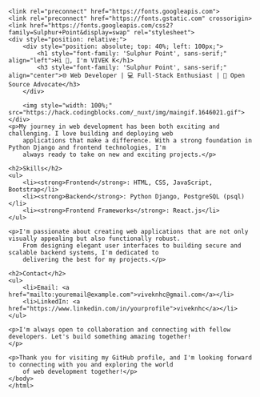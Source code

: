 <!DOCTYPE html>
<html>
<head>

</head>
<body>
    
    <link rel="preconnect" href="https://fonts.googleapis.com">
    <link rel="preconnect" href="https://fonts.gstatic.com" crossorigin>
    <link href="https://fonts.googleapis.com/css2?family=Sulphur+Point&display=swap" rel="stylesheet">
    <div style="position: relative;">
        <div style="position: absolute; top: 40%; left: 100px;">
            <h1 style="font-family: 'Sulphur Point', sans-serif;" align="left">Hi 👋, I'm VIVEK K</h1>
            <h3 style="font-family: 'Sulphur Point', sans-serif;" align="center">🌐 Web Developer | 💻 Full-Stack Enthusiast | 🚀 Open Source Advocate</h3>
        </div>

        <img style="width: 100%;"  src="https://hack.codingblocks.com/_nuxt/img/maingif.1646021.gif">
    </div>
    <p>My journey in web development has been both exciting and challenging. I love building and deploying web
        applications that make a difference. With a strong foundation in Python Django and frontend technologies, I'm
        always ready to take on new and exciting projects.</p>

    <h2>Skills</h2>
    <ul>
        <li><strong>Frontend</strong>: HTML, CSS, JavaScript, Bootstrap</li>
        <li><strong>Backend</strong>: Python Django, PostgreSQL (psql)</li>
        <li><strong>Frontend Frameworks</strong>: React.js</li>
    </ul>

    <p>I'm passionate about creating web applications that are not only visually appealing but also functionally robust.
        From designing elegant user interfaces to building secure and scalable backend systems, I'm dedicated to
        delivering the best for my projects.</p>

    <h2>Contact</h2>
    <ul>
        <li>Email: <a href="mailto:youremail@example.com">viveknhc@gmail.com</a></li>
        <li>LinkedIn: <a href="https://www.linkedin.com/in/yourprofile">viveknhc</a></li>
    </ul>

    <p>I'm always open to collaboration and connecting with fellow developers. Let's build something amazing together!
    </p>

    <p>Thank you for visiting my GitHub profile, and I'm looking forward to connecting with you and exploring the world
        of web development together!</p>
    </body>
    </html>
    
